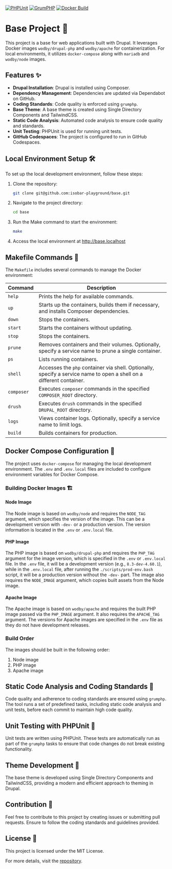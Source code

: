 [![PHPUnit](https://github.com/isobar-playground/base/actions/workflows/phpunit.yml/badge.svg?branch=master)](https://github.com/isobar-playground/base/actions/workflows/phpunit.yml)
[![GrumPHP](https://github.com/isobar-playground/base/actions/workflows/grumphp.yml/badge.svg?branch=master)](https://github.com/isobar-playground/base/actions/workflows/grumphp.yml)
[![Docker Build](https://github.com/isobar-playground/base/actions/workflows/test_build.yml/badge.svg?branch=master)](https://github.com/isobar-playground/base/actions/workflows/test_build.yml)

# Base Project 🚀

This project is a base for web applications built with Drupal. It leverages Docker images `wodby/drupal-php` and `wodby/apache` for containerization. For local environments, it utilizes `docker-compose` along with `mariadb` and `wodby/node` images.

## Features ✨

- **Drupal Installation**: Drupal is installed using Composer.
- **Dependency Management**: Dependencies are updated via Dependabot on GitHub.
- **Coding Standards**: Code quality is enforced using `grumphp`.
- **Base Theme**: A base theme is created using Single Directory Components and TailwindCSS.
- **Static Code Analysis**: Automated code analysis to ensure code quality and standards.
- **Unit Testing**: PHPUnit is used for running unit tests.
- **GitHub Codespaces**: The project is configured to run in GitHub Codespaces.

## Local Environment Setup 🛠️

To set up the local development environment, follow these steps:

1. Clone the repository:
   ```sh
   git clone git@github.com:isobar-playground/base.git
   ```
2. Navigate to the project directory:
   ```sh
   cd base
   ```
3. Run the Make command to start the environment:
   ```sh
   make
   ```
4. Access the local environment at http://base.localhost

## Makefile Commands 📜

The `Makefile` includes several commands to manage the Docker environment:

| Command    | Description                                                                                                          |
|------------|----------------------------------------------------------------------------------------------------------------------|
| `help`     | Prints the help for available commands.                                                                              |
| `up`       | Starts up the containers, builds them if necessary, and installs Composer dependencies.                              |
| `down`     | Stops the containers.                                                                                                |
| `start`    | Starts the containers without updating.                                                                              |
| `stop`     | Stops the containers.                                                                                                |
| `prune`    | Removes containers and their volumes. Optionally, specify a service name to prune a single container.                |
| `ps`       | Lists running containers.                                                                                            |
| `shell`    | Accesses the `php` container via shell. Optionally, specify a service name to open a shell on a different container. |
| `composer` | Executes `composer` commands in the specified `COMPOSER_ROOT` directory.                                             |
| `drush`    | Executes `drush` commands in the specified `DRUPAL_ROOT` directory.                                                  |
| `logs`     | Views container logs. Optionally, specify a service name to limit logs.                                              |
| `build`    | Builds containers for production.                                                                                    |

## Docker Compose Configuration 🐳

The project uses `docker-compose` for managing the local development environment. The `.env` and `.env.local` files are included to configure environment variables for Docker Compose.

### Building Docker Images 🏗️

#### Node Image

The Node image is based on `wodby/node` and requires the `NODE_TAG` argument, which specifies the version of the image. This can be a development version with `-dev-` or a production version. The version information is located in the `.env` or `.env.local` file.

#### PHP Image

The PHP image is based on `wodby/drupal-php` and requires the `PHP_TAG` argument for the image version, which is specified in the `.env` or `.env.local` file. In the `.env` file, it will be a development version (e.g., `8.3-dev-4.60.1`), while in the `.env.local` file, after running the `./scripts/prod-env.bash` script, it will be a production version without the `-dev-` part. The image also requires the `NODE_IMAGE` argument, which copies built assets from the Node image.

#### Apache Image

The Apache image is based on `wodby/apache` and requires the built PHP image passed via the `PHP_IMAGE` argument. It also requires the `APACHE_TAG` argument. The versions for Apache images are specified in the `.env` file as they do not have development releases.

### Build Order

The images should be built in the following order:
1. Node image
2. PHP image
3. Apache image

## Static Code Analysis and Coding Standards 🧹

Code quality and adherence to coding standards are ensured using `grumphp`. The tool runs a set of predefined tasks, including static code analysis and unit tests, before each commit to maintain high code quality.

## Unit Testing with PHPUnit 🧪

Unit tests are written using PHPUnit. These tests are automatically run as part of the `grumphp` tasks to ensure that code changes do not break existing functionality.

## Theme Development 🎨

The base theme is developed using Single Directory Components and TailwindCSS, providing a modern and efficient approach to theming in Drupal.

## Contribution 🤝

Feel free to contribute to this project by creating issues or submitting pull requests. Ensure to follow the coding standards and guidelines provided.

## License 📄

This project is licensed under the MIT License.

For more details, visit the [repository](https://github.com/isobar-playground/base).